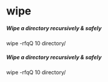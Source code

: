 # wipe

##### Wipe a directory recursively & safely

   wipe  -rfqQ 10 directory/

##### Wipe a directory recursively & safely

   wipe  -rfqQ 10 directory/
